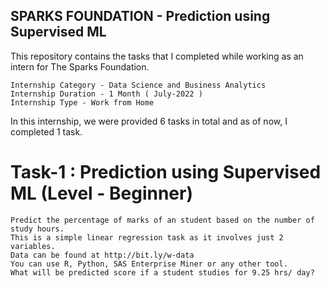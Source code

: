 SPARKS FOUNDATION - Prediction using Supervised ML
-----------------------------------------------------------
This repository contains the tasks that I completed while working as an intern for The Sparks Foundation.

    Internship Category - Data Science and Business Analytics
    Internship Duration - 1 Month ( July-2022 )
    Internship Type - Work from Home

In this internship, we were provided 6 tasks in total and as of now, I completed 1 task.

# Task-1 : Prediction using Supervised ML (Level - Beginner)


    Predict the percentage of marks of an student based on the number of study hours.
    This is a simple linear regression task as it involves just 2 variables.
    Data can be found at http://bit.ly/w-data
    You can use R, Python, SAS Enterprise Miner or any other tool.
    What will be predicted score if a student studies for 9.25 hrs/ day?
